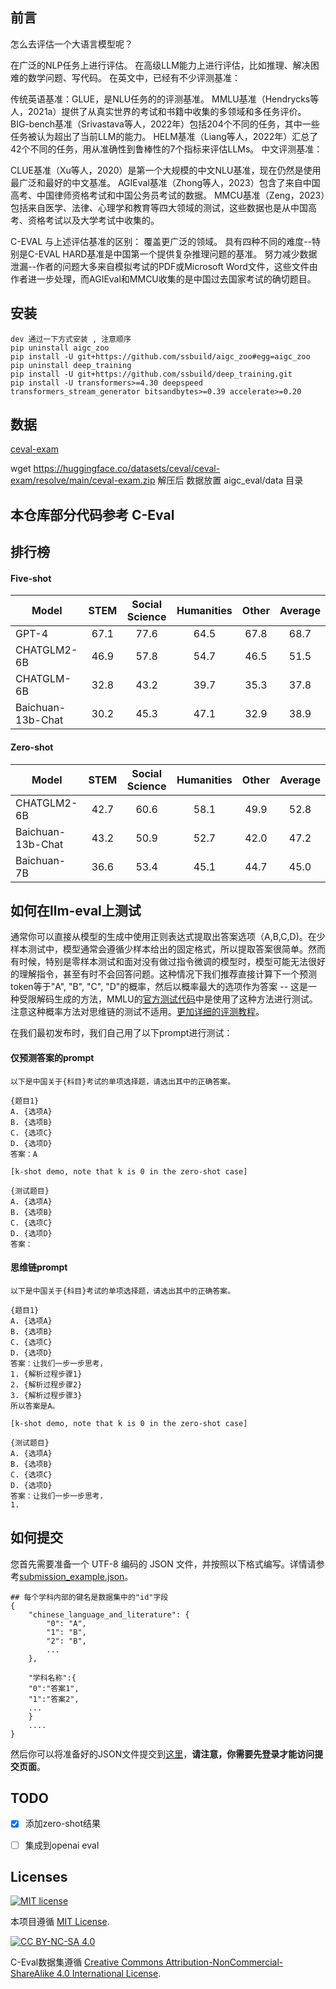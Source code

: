 


## 前言

怎么去评估一个大语言模型呢？

在广泛的NLP任务上进行评估。
在高级LLM能力上进行评估，比如推理、解决困难的数学问题、写代码。
在英文中，已经有不少评测基准：

传统英语基准：GLUE，是NLU任务的的评测基准。
MMLU基准（Hendrycks等人，2021a）提供了从真实世界的考试和书籍中收集的多领域和多任务评价。
BIG-bench基准（Srivastava等人，2022年）包括204个不同的任务，其中一些任务被认为超出了当前LLM的能力。
HELM基准（Liang等人，2022年）汇总了42个不同的任务，用从准确性到鲁棒性的7个指标来评估LLMs。
中文评测基准：

CLUE基准（Xu等人，2020）是第一个大规模的中文NLU基准，现在仍然是使用最广泛和最好的中文基准。
AGIEval基准（Zhong等人，2023）包含了来自中国高考、中国律师资格考试和中国公务员考试的数据。
MMCU基准（Zeng，2023）包括来自医学、法律、心理学和教育等四大领域的测试，这些数据也是从中国高考、资格考试以及大学考试中收集的。


C-EVAL 与上述评估基准的区别： 覆盖更广泛的领域。
具有四种不同的难度--特别是C-EVAL HARD基准是中国第一个提供复杂推理问题的基准。
努力减少数据泄漏--作者的问题大多来自模拟考试的PDF或Microsoft Word文件，这些文件由作者进一步处理，而AGIEval和MMCU收集的是中国过去国家考试的确切题目。

## 安装
```text
dev 通过一下方式安装 , 注意顺序
pip uninstall aigc_zoo
pip install -U git+https://github.com/ssbuild/aigc_zoo#egg=aigc_zoo
pip uninstall deep_training
pip install -U git+https://github.com/ssbuild/deep_training.git
pip install -U transformers>=4.30 deepspeed transformers_stream_generator bitsandbytes>=0.39 accelerate>=0.20
```

## 数据

[ceval-exam](https://huggingface.co/datasets/ceval/ceval-exam)

wget https://huggingface.co/datasets/ceval/ceval-exam/resolve/main/ceval-exam.zip
解压后 数据放置 aigc_eval/data 目录

## 本仓库部分代码参考 C-Eval
    

## 排行榜
#### Five-shot
| Model             | STEM | Social Science | Humanities | Other | Average |
|-------------------|:----:| :------------: |:----------:|:-----:|:-------:|
| GPT-4             | 67.1 |      77.6      |    64.5    | 67.8  |  68.7   |
| CHATGLM2-6B       | 46.9 |      57.8      |    54.7    | 46.5  |  51.5   |
| CHATGLM-6B        | 32.8 |      43.2      |    39.7    | 35.3  |  37.8   |
| Baichuan-13b-Chat | 30.2 |      45.3      |    47.1    | 32.9  |  38.9  |





#### Zero-shot
| Model             | STEM | Social Science | Humanities | Other | Average |
|-------------------|:----:|:--------------:|:----------:|:-----:|:-------:|
| CHATGLM2-6B       | 42.7 |      60.6      |    58.1    | 49.9  |  52.8   |
| Baichuan-13b-Chat | 43.2 |      50.9      |    52.7    | 42.0  |  47.2   |
| Baichuan-7B       | 36.6 |      53.4      |    45.1    | 44.7  |  45.0   |



## 如何在llm-eval上测试

通常你可以直接从模型的生成中使用正则表达式提取出答案选项（A,B,C,D)。在少样本测试中，模型通常会遵循少样本给出的固定格式，所以提取答案很简单。然而有时候，特别是零样本测试和面对没有做过指令微调的模型时，模型可能无法很好的理解指令，甚至有时不会回答问题。这种情况下我们推荐直接计算下一个预测token等于"A", "B", "C", "D"的概率，然后以概率最大的选项作为答案 -- 这是一种受限解码生成的方法，MMLU的[官方测试代码](https://github.com/hendrycks/test/blob/4450500f923c49f1fb1dd3d99108a0bd9717b660/evaluate.py#L88)中是使用了这种方法进行测试。注意这种概率方法对思维链的测试不适用。[更加详细的评测教程](resources/tutorial.md)。

在我们最初发布时，我们自己用了以下prompt进行测试：
#### 仅预测答案的prompt
```
以下是中国关于{科目}考试的单项选择题，请选出其中的正确答案。

{题目1}
A. {选项A}
B. {选项B}
C. {选项C}
D. {选项D}
答案：A

[k-shot demo, note that k is 0 in the zero-shot case]

{测试题目}
A. {选项A}
B. {选项B}
C. {选项C}
D. {选项D}
答案：
```

#### 思维链prompt
```
以下是中国关于{科目}考试的单项选择题，请选出其中的正确答案。

{题目1}
A. {选项A}
B. {选项B}
C. {选项C}
D. {选项D}
答案：让我们一步一步思考，
1. {解析过程步骤1}
2. {解析过程步骤2}
3. {解析过程步骤3}
所以答案是A。

[k-shot demo, note that k is 0 in the zero-shot case]

{测试题目}
A. {选项A}
B. {选项B}
C. {选项C}
D. {选项D}
答案：让我们一步一步思考，
1. 
```



## 如何提交

您首先需要准备一个 UTF-8 编码的 JSON 文件，并按照以下格式编写。详情请参考[submission_example.json](http://101.42.176.124:8080/data_share/n)。

```
## 每个学科内部的键名是数据集中的"id"字段
{
    "chinese_language_and_literature": {
        "0": "A",
        "1": "B",
        "2": "B",
        ...
    },
    
    "学科名称":{
    "0":"答案1",
    "1":"答案2",
    ...
    }
    ....
}
```

然后你可以将准备好的JSON文件提交到[这里](http://101.42.176.124:8080/data_share/)，**请注意，你需要先登录才能访问提交页面**。



## TODO

- [x] 添加zero-shot结果
- [ ] 集成到openai eval



## Licenses

[![MIT license](https://img.shields.io/badge/License-MIT-blue.svg)](https://lbesson.mit-license.org/)

本项目遵循 [MIT License](https://lbesson.mit-license.org/).

[![CC BY-NC-SA 4.0](https://img.shields.io/badge/License-CC%20BY--NC--SA%204.0-lightgrey.svg)](http://creativecommons.org/licenses/by-nc-sa/4.0/)

C-Eval数据集遵循 [Creative Commons Attribution-NonCommercial-ShareAlike 4.0 International License](http://creativecommons.org/licenses/by-nc-sa/4.0/).

